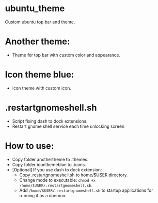 # ubuntu_theme
Custom ubuntu top bar and theme.

# Another theme:
* Theme for top bar with custom color and appearance.

# Icon theme blue:
* Icon theme with custom icon.

# .restartgnomeshell.sh
* Script fixing dash to dock extensions.
* Restart gnome shell service each time unlocking screen.

# How to use:
* Copy folder anothertheme to .themes.
* Copy folder iconthemeblue to .icons.
* [Optional] If you use dash to dock extension: 
  * Copy .restartgnomeshell.sh to home/$USER directory.
  * Change mode to executable: ```chmod +x /home/$USER/.restartgnomeshell.sh```.
  * Add ```/home/$USER/.restartgnomeshell.sh``` to startup applications for running it as a daemon.
